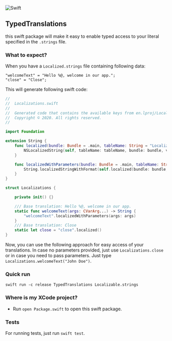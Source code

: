![Swift](https://github.com/NSMutableString/be.chronux.typedTranslations/workflows/Swift/badge.svg)
## TypedTranslations

this swift package will make it easy to enable typed access to your literal specified in the `.strings` file.

### What to expect?

When you have a `Localized.strings` file containing following data:

```
"welcomeText" = "Hello %@, welcome in our app.";
"close" = "Close";
```

This will generate following swift code:

``` swift
//
//  Localizations.swift
//
//  Generated code that contains the available keys from en.lproj/Localizable.strings
//  Copyright © 2020. All rights reserved.
//

import Foundation

extension String {
	func localized(bundle: Bundle = .main, tableName: String = "Localizable") -> String {
		NSLocalizedString(self, tableName: tableName, bundle: bundle, value: self, comment: "")
	}

	func localizedWithParameters(bundle: Bundle = .main, tableName: String = "Localizable", args: CVarArg...) -> String {
		String.localizedStringWithFormat(self.localized(bundle: bundle, tableName: tableName), args)
	}
}

struct Localizations {

	private init() {}

	/// Base translation: Hello %@, welcome in our app.
	static func welcomeText(args: CVarArg...) -> String {
		"welcomeText".localizedWithParameters(args: args)
	}
	/// Base translation: Close
	static let close = "close".localized()
}

```

Now, you can use the following approach for easy access of your translations. In case no parameters provided, just use `Localizations.close` or in case you need to pass parameters. Just type `Localizations.welcomeText("John Doe")`.

### Quick run

```
swift run -c release TypedTranslations Localizable.strings
```

### Where is my XCode project?
- Run `open Package.swift` to open this swift package.

### Tests

For running tests, just run `swift test`. 
